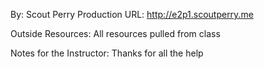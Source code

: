 By: Scout Perry
Production URL: http://e2p1.scoutperry.me

Outside Resources:
All resources pulled from class


Notes for the Instructor:
Thanks for all the help